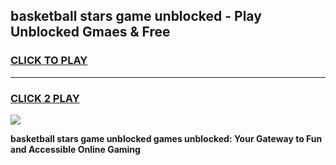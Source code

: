 
## basketball stars game unblocked - Play Unblocked Gmaes & Free
<h3>
<a href="https://premium.freeplayer.one?title=basketball_stars_game_unblocked&ref=19F">CLICK TO PLAY</a></h3>
<hr>

<h3>
<a href="https://premium.freeplayer.one?title=basketball_stars_game_unblocked&ref=19F">CLICK 2 PLAY</a>
  
</h3>

<a href="https://premium.freeplayer.one?title=basketball_stars_game_unblocked&ref=19F/"><img src="https://clearcache.store/games.png"></a>


**basketball stars game unblocked games unblocked: Your Gateway to Fun and Accessible Online Gaming**
